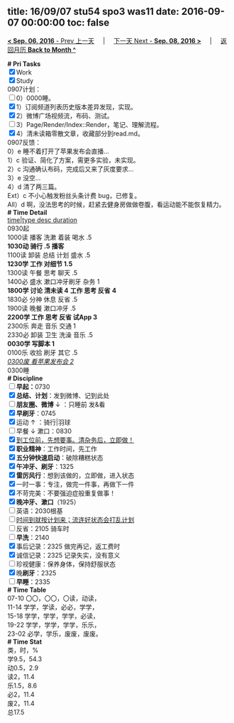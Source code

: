 title: 16/09/07 stu54 spo3 was11
date: 2016-09-07 00:00:00
toc: false
---
[**< Sep. 06, 2016** - Prev 上一天](/lifelogs/2016/09/d06.html) &nbsp; &nbsp; | &nbsp; &nbsp; [下一天 Next - **Sep. 08, 2016 >**](/lifelogs/2016/09/d08.html) &nbsp; &nbsp; |  &nbsp; &nbsp; [返回月历 **Back to Month ^**](/lifelogs/2016/09/index.html)
<br/><div><b># Pri Tasks</b></div><div><input checked="true" type="checkbox"/>Work</div><div><input checked="true" type="checkbox"/>Study</div><div>0907计划：</div><div><input type="checkbox"/>0）0000睡。</div><div><input checked="true" type="checkbox"/>1）订阅频道列表历史版本差异发现，实现。</div><div><input checked="true" type="checkbox"/>2）微博广场视频流，布码、测试。</div><div><input type="checkbox"/>3）Page/Render/Index::Render，笔记、理解流程。</div><div><input checked="true" type="checkbox"/>4）清未读箱零散文章，收藏部分到read.md。</div><div>0907反馈：</div><div>0）e 睡不着打开了苹果发布会直播…</div><div>1）c 验证、简化了方案，需更多实验，未实现。</div><div>2）c 沟通确认布码，完成后又来了灰度要求…</div><div>3）e 没空…</div><div>4）d 清了两三篇。</div><div>Ext）c 不小心触发粉丝头条计费 bug，已修复。</div><div>All）d 啊，没法思考的时候，赶紧去健身房做做卷腹，看运动能不能恢复精力。</div><div><b># Time Detail</b></div><div><u>time|type desc duration</u></div><div>0930起</div><div>1000读 播客 洗漱 着装 喝水 .5</div><div><b>1030动 骑行 .5</b> <b>播客</b></div><div>1100读 卸装 总结 计划 盛水 .5</div><div><b>1230学 工作 对细节 1.5</b></div><div>1300读 午餐 思考 聊天 .5</div><div>1400必 盛水 漱口冲牙刷牙 杂务 1</div><div><b>1800学 讨论 清未读 4</b> <b>工作 思考 反省</b> <b>4</b></div><div>1830必 分神 休息 反省 .5</div><div>1900读 晚餐 漱口冲牙 .5</div><div><b>2200学 工作 思考 反省 试App 3</b></div><div>2300乐 奔走 音乐 交通 1</div><div>2330必 卸装 卫生 洗澡 音乐 .5</div><div><b>0030学 写脚本 1</b></div><div>0100乐 收拾 刷牙 其它 .5</div><div><u><i>0300废 看苹果发布会 2</i></u></div><div>0300睡</div><div><b># Discipline</b></div><div><b><input type="checkbox"/></b><b>早起：</b>0730</div><div><input checked="true" type="checkbox"/><b>总结、计划</b>：发到微博、记到此处</div><div><b><input type="checkbox"/></b><b>朋友圈、微博</b> ↓ ：只睡前 发&amp;看</div><div><input checked="true" type="checkbox"/><b>早刷牙</b>：0745</div><div><input checked="true" type="checkbox"/>运动 ↑ ：骑行|羽球</div><div><input type="checkbox"/>早餐 ↓ 漱口：0830</div><div><input checked="true" type="checkbox"/><u>到工位前，先想要事。清杂务后，立即做！</u></div><div><input checked="true" type="checkbox"/><b>职业精神</b>：工作时间，先工作</div><div><input checked="true" type="checkbox"/><b>五分钟快速启动</b>：破除糟糕状态</div><div><input checked="true" type="checkbox"/><b>午冲牙、刷牙</b>：1325</div><div><input checked="true" type="checkbox"/><b>雷厉风行</b>：想到该做的，立即做，进入状态</div><div><input checked="true" type="checkbox"/>一时一事：专注，做完一件事，再做下一件</div><div><input checked="true" type="checkbox"/>不苛完美：不要强迫症般重复做事！</div><div><b><input checked="true" type="checkbox"/></b><b>晚冲牙、漱口</b>（1925）</div><div><input type="checkbox"/>英语：2030根基</div><div><u><input type="checkbox"/></u><u>时间到就按计划来；流连好状态会打乱计划</u></div><div><input type="checkbox"/>反省：2105 骑车时</div><div><input type="checkbox"/><b>早洗</b>：2140</div><div><input checked="true" type="checkbox"/>事后记录：2325 做完再记，返工费时</div><div><input checked="true" type="checkbox"/>诚信记录：2325 记录失实，没有意义</div><div><input type="checkbox"/>珍视健康：保养身体，保持舒服状态</div><div><input checked="true" type="checkbox"/>晚<b>刷牙</b>：2325</div><div><input type="checkbox"/><b>早睡</b>：2335</div><div><b># Time Table</b></div><div>07-10 〇〇，〇〇，〇读，动读，</div><div>11-14 学学，学读，必必，学学，</div><div>15-18 学学，学学，学学，必读，</div><div>19-22 学学，学学，学学，乐乐，</div><div>23-02 必学，学乐，废废，废废。</div><div><b># Time Stat</b></div><div>类，时，%</div><div>学9.5，54.3</div><div>动0.5，2.9</div><div>读2，11.4</div><div>乐1.5，8.6</div><div>必2，11.4</div><div>废2，11.4</div><div>总17.5</div>